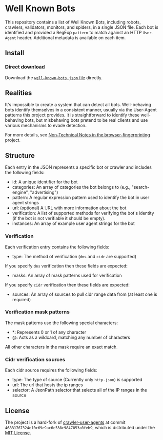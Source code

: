 # Well Known Bots

This repository contains a list of Well Known Bots, including robots, crawlers,
validators, monitors, and spiders, in a single JSON file. Each bot is identified
and provided a RegExp `pattern` to match against an HTTP `User-Agent` header.
Additional metadata is available on each item.

## Install

### Direct download

Download the [`well-known-bots.json` file][raw-json-url] directly.

## Realities

It's impossible to create a system that can detect all bots. Well-behaving bots
identify themselves in a consistent manner, usually via the User-Agent patterns
this project provides. It is straightforward to identify these well-behaving
bots, but misbehaving bots pretend to be real clients and use various mechanisms
to evade detection.

For more details, see [Non-Technical Notes in the
browser-fingerprinting][non-tech-notes-url] project.

## Structure

Each entry in the JSON represents a specific bot or crawler and includes the following fields:

- id: A unique identifier for the bot
- categories: An array of categories the bot belongs to (e.g., "search-engine", "advertising")
- pattern: A regular expression pattern used to identify the bot in user agent strings
- url: (optional) A URL with more information about the bot
- verification: A list of supported methods for verifying the bot's identity (if the bot is not verifiable it should be empty).
- instances: An array of example user agent strings for the bot

### Verification

Each verification entry contains the following fields:

- type: The method of verification (`dns` and `cidr` are supported)

If you specify `dns` verification then these fields are expected:

- masks: An array of mask patterns used for verification

If you specify `cidr` verification then these fields are expected:

- sources: An array of sources to pull cidr range data from (at least one is required)

### Verification mask patterns

The mask patterns use the following special characters:

- *: Represents 0 or 1 of any character
- @: Acts as a wildcard, matching any number of characters

All other characters in the mask require an exact match.

### Cidr verification sources

Each cidr source requires the following fields:

- type: The type of source (Currently only `http-json`) is supported
- url: The url that hosts the ip ranges
- selector: A JsonPath selector that selects all of the IP ranges in the source 

## License

The project is a hard-fork of [crawler-user-agents][forked-repo-url] at commit
`46831767324e10c69c9ac6e538c9847853a0feb9`, which is distributed under the [MIT
License][mit-license].

[raw-json-url]: https://raw.githubusercontent.com/arcjet/well-known-bots/main/well-known-bots.json
[forked-repo-url]: https://github.com/monperrus/crawler-user-agents/commit/46831767324e10c69c9ac6e538c9847853a0feb9
[non-tech-notes-url]: https://github.com/niespodd/browser-fingerprinting/blob/baecc60821cefd06eb89a54d18be39d87dd16f2e/README.md#non-technical-notes
[mit-license]: https://opensource.org/licenses/MIT
